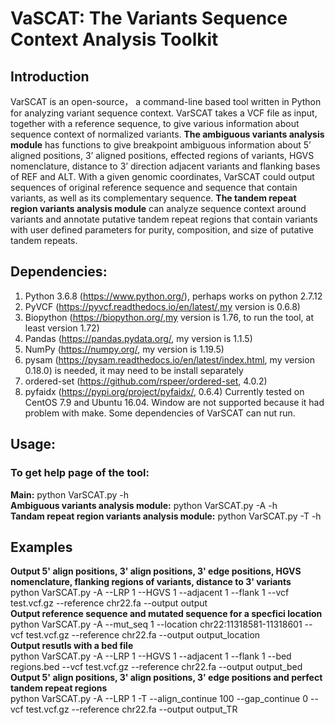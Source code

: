 # VaSCAT: The Variants Sequence Context Analysis Toolkit
## Introduction
VarSCAT is an open-source， a command-line based tool written in Python for analyzing variant sequence context. VarSCAT takes a VCF file as input, together with a reference sequence, to give various information about sequence context of normalized variants. **The ambiguous variants analysis module** has functions to give breakpoint ambiguous information about 5’ aligned positions, 3’ aligned positions, effected regions of variants, HGVS nomenclature, distance to 3’ direction adjacent variants and flanking bases of REF and ALT. With a given genomic coordinates, VarSCAT could output sequences of original reference sequence and sequence that contain variants, as well as its complementary sequence. **The tandem repeat region variants analysis module** can analyze sequence context around variants and annotate putative tandem repeat regions that contain variants with user defined parameters for purity, composition, and size of putative tandem repeats.

## Dependencies:
1. Python 3.6.8 (https://www.python.org/), perhaps works on python 2.7.12
2. PyVCF  (https://pyvcf.readthedocs.io/en/latest/,my version is 0.6.8) 
3. Biopython (https://biopython.org/,my version is 1.76, to run the tool, at least version 1.72)
4. Pandas (https://pandas.pydata.org/, my version is 1.1.5)
5. NumPy (https://numpy.org/, my version is 1.19.5)
6. pysam (https://pysam.readthedocs.io/en/latest/index.html, my version 0.18.0) is needed, it may need to be install separately
7. ordered-set (https://github.com/rspeer/ordered-set, 4.0.2)
8. pyfaidx (https://pypi.org/project/pyfaidx/, 0.6.4)
Currently tested on CentOS 7.9 and Ubuntu 16.04. Window are not supported because it had problem with make. Some dependencies of VarSCAT can nut run.

## Usage:
### To get help page of the tool: 
**Main:** python VarSCAT.py -h<br />
**Ambiguous variants analysis module:** python VarSCAT.py -A -h<br />
**Tandam repeat region variants analysis module:** python VarSCAT.py -T -h<br />

## Examples
**Output 5' align positions, 3' align positions, 3' edge positions, HGVS nomenclature, flanking regions of variants, distance to 3' variants**<br />
python VarSCAT.py -A --LRP 1 --HGVS 1 --adjacent 1 --flank 1 --vcf test.vcf.gz --reference chr22.fa --output output<br />
**Output reference sequence and mutated sequence for a specfici location**<br />
python VarSCAT.py -A --mut_seq 1 --location chr22:11318581-11318601 --vcf test.vcf.gz --reference chr22.fa --output output_location<br />
**Output resutls with a bed file**<br />
python VarSCAT.py -A --LRP 1 --HGVS 1 --adjacent 1 --flank 1 --bed regions.bed --vcf test.vcf.gz --reference chr22.fa --output output_bed<br />
**Output 5' align positions, 3' align positions, 3' edge positions and perfect tandem repeat regions** <br />
python VarSCAT.py -A --LRP 1 -T --align_continue 100 --gap_continue 0 --vcf test.vcf.gz --reference chr22.fa --output output_TR
       
